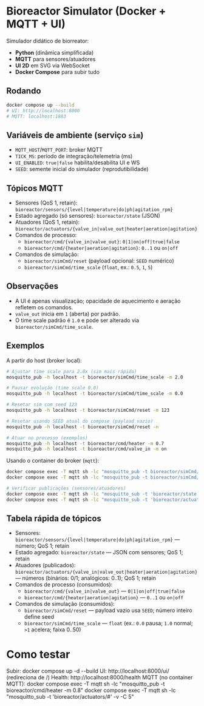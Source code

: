 # Bioreactor Simulator (Docker + MQTT + UI)

Simulador didático de biorreator:
- **Python** (dinâmica simplificada)
- **MQTT** para sensores/atuadores
- **UI 2D** em SVG via WebSocket
- **Docker Compose** para subir tudo

## Rodando
```bash
docker compose up --build
# UI: http://localhost:8000
# MQTT: localhost:1883
```

## Variáveis de ambiente (serviço `sim`)
- `MQTT_HOST`/`MQTT_PORT`: broker MQTT
- `TICK_MS`: período de integração/telemetria (ms)
- `UI_ENABLED`: `true|false` habilita/desabilita UI e WS
- `SEED`: semente inicial do simulador (reprodutibilidade)

## Tópicos MQTT
- Sensores (QoS 1, retain): `bioreactor/sensors/{level|temperature|do|ph|agitation_rpm}`
- Estado agregado (só sensores): `bioreactor/state` (JSON)
- Atuadores (QoS 1, retain): `bioreactor/actuators/{valve_in|valve_out|heater|aeration|agitation}`
- Comandos de processo:
  - `bioreactor/cmd/{valve_in|valve_out}`: `0|1|on|off|true|false`
  - `bioreactor/cmd/{heater|aeration|agitation}`: `0..1` ou `on|off`
- Comandos de simulação:
  - `bioreactor/simCmd/reset` (payload opcional: `SEED` numérico)
  - `bioreactor/simCmd/time_scale` (`float`, ex.: `0.5`, `1`, `5`)

## Observações
- A UI é apenas visualização; opacidade de aquecimento e aeração refletem os comandos.
- `valve_out` inicia em `1` (aberta) por padrão.
 - O time scale padrão é `1.0` e pode ser alterado via `bioreactor/simCmd/time_scale`.

## Exemplos

A partir do host (broker local):

```bash
# Ajustar time scale para 2.0x (sim mais rápida)
mosquitto_pub -h localhost -t bioreactor/simCmd/time_scale -m 2.0

# Pausar evolução (time scale 0.0)
mosquitto_pub -h localhost -t bioreactor/simCmd/time_scale -m 0.0

# Resetar sim com seed 123
mosquitto_pub -h localhost -t bioreactor/simCmd/reset -m 123

# Resetar usando SEED atual do compose (payload vazio)
mosquitto_pub -h localhost -t bioreactor/simCmd/reset -n

# Atuar no processo (exemplos)
mosquitto_pub -h localhost -t bioreactor/cmd/heater -m 0.7
mosquitto_pub -h localhost -t bioreactor/cmd/valve_in -m on
```

Usando o container do broker (`mqtt`):

```bash
docker compose exec -T mqtt sh -lc "mosquitto_pub -t bioreactor/simCmd/time_scale -m 1.5"
docker compose exec -T mqtt sh -lc "mosquitto_pub -t bioreactor/simCmd/reset -m 42"

# Verificar publicações (sensores/atuadores)
docker compose exec -T mqtt sh -lc "mosquitto_sub -t 'bioreactor/state' -C 1 -v"
docker compose exec -T mqtt sh -lc "mosquitto_sub -t 'bioreactor/actuators/#' -C 5 -v"
```

## Tabela rápida de tópicos
- Sensores: `bioreactor/sensors/{level|temperature|do|ph|agitation_rpm}` — número; QoS 1; retain
- Estado agregado: `bioreactor/state` — JSON com sensores; QoS 1; retain
- Atuadores (publicados): `bioreactor/actuators/{valve_in|valve_out|heater|aeration|agitation}` — números (binários: 0/1; analógicos: 0..1); QoS 1; retain
- Comandos de processo (consumidos):
  - `bioreactor/cmd/{valve_in|valve_out}` — `0|1|on|off|true|false`
  - `bioreactor/cmd/{heater|aeration|agitation}` — `0..1` ou `on|off`
- Comandos de simulação (consumidos):
  - `bioreactor/simCmd/reset` — payload vazio usa `SEED`; número inteiro define seed
  - `bioreactor/simCmd/time_scale` — `float` (ex.: `0.0` pausa; `1.0` normal; `>1` acelera; faixa 0..50)


# Como testar

Subir: docker compose up -d --build
UI: http://localhost:8000/ui/ (redireciona de /)
Health: http://localhost:8000/health
MQTT (no container MQTT):
docker compose exec -T mqtt sh -lc "mosquitto_pub -t bioreactor/cmd/heater -m 0.8"
docker compose exec -T mqtt sh -lc "mosquitto_sub -t 'bioreactor/actuators/#' -v -C 5"
